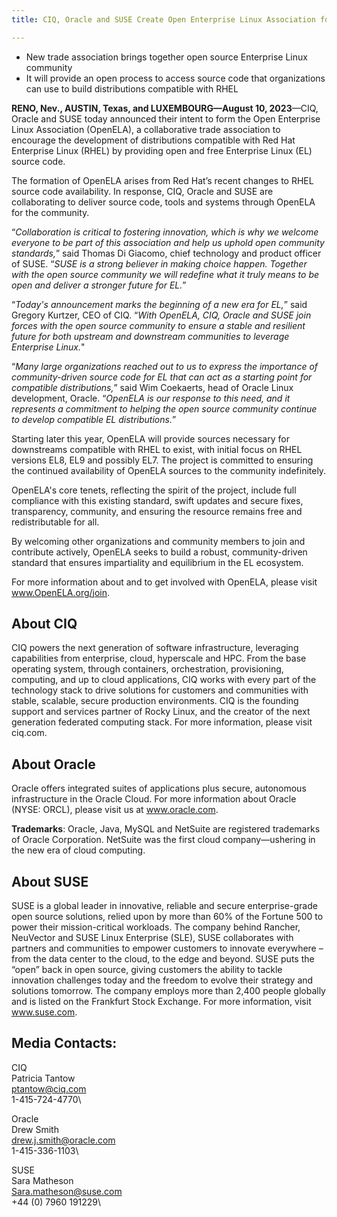 ```yaml
---
title: CIQ, Oracle and SUSE Create Open Enterprise Linux Association for a Collaborative and Open Future

---
```


* New trade association brings together open source Enterprise Linux community 
* It will provide an open process to access source code that organizations can use to build distributions compatible with RHEL

__RENO, Nev., AUSTIN, Texas, and LUXEMBOURG—August 10, 2023__—CIQ, Oracle and SUSE today announced their intent to form the Open Enterprise Linux Association (OpenELA), a collaborative trade association to encourage the development of distributions compatible with Red Hat Enterprise Linux (RHEL) by providing open and free Enterprise Linux (EL) source code.

The formation of OpenELA arises from Red Hat’s recent changes to RHEL source code availability. In response, CIQ, Oracle and SUSE are collaborating to deliver source code, tools and systems through OpenELA for the community.

“_Collaboration is critical to fostering innovation, which is why we welcome everyone to be part of this association and help us uphold open community standards,_” said Thomas Di Giacomo, chief technology and product officer of SUSE. “_SUSE is a strong believer in making choice happen. Together with the open source community we will redefine what it truly means to be open and deliver a stronger future for EL._” 

“_Today's announcement marks the beginning of a new era for EL,_” said Gregory Kurtzer, CEO of CIQ. “_With OpenELA, CIQ, Oracle and SUSE join forces with the open source community to ensure a stable and resilient future for both upstream and downstream communities to leverage Enterprise Linux._"

“_Many large organizations reached out to us to express the importance of community-driven source code for EL that can act as a starting point for compatible distributions,_” said Wim Coekaerts, head of Oracle Linux development, Oracle. “_OpenELA is our response to this need, and it represents a commitment to helping the open source community continue to develop compatible EL distributions._”

Starting later this year, OpenELA will provide sources necessary for downstreams compatible with RHEL to exist, with initial focus on RHEL versions EL8, EL9 and possibly EL7. The project is committed to ensuring the continued availability of OpenELA sources to the community indefinitely.

OpenELA's core tenets, reflecting the spirit of the project, include full compliance with this  existing standard, swift updates and secure fixes, transparency, community, and ensuring the resource remains free and redistributable for all. 

By welcoming other organizations and community members to join and contribute actively, OpenELA seeks to build a robust, community-driven standard that ensures impartiality and equilibrium in the EL ecosystem.

For more information about and to get involved with OpenELA, please visit www.OpenELA.org/join. 


## About CIQ

CIQ powers the next generation of software infrastructure, leveraging capabilities from enterprise, cloud, hyperscale and HPC. From the base operating system, through containers, orchestration, provisioning, computing, and up to cloud applications, CIQ works with every part of the technology stack to drive solutions for customers and communities with stable, scalable, secure production environments. CIQ is the founding support and services partner of Rocky Linux, and the creator of the next generation federated computing stack. For more information, please visit ciq.com.

## About Oracle

Oracle offers integrated suites of applications plus secure, autonomous infrastructure in the Oracle Cloud. For more information about Oracle (NYSE: ORCL), please visit us at www.oracle.com.

__Trademarks__: Oracle, Java, MySQL and NetSuite are registered trademarks of Oracle Corporation. NetSuite was the first cloud company—ushering in the new era of cloud computing. 

## About SUSE

SUSE is a global leader in innovative, reliable and secure enterprise-grade open source solutions, relied upon by more than 60% of the Fortune 500 to power their mission-critical workloads. The company behind Rancher, NeuVector and SUSE Linux Enterprise (SLE), SUSE collaborates with partners and communities to empower customers to innovate everywhere – from the data center to the cloud, to the edge and beyond. SUSE puts the “open” back in open source, giving customers the ability to tackle innovation challenges today and the freedom to evolve their strategy and solutions tomorrow. The company employs more than 2,400 people globally and is listed on the Frankfurt Stock Exchange. For more information, visit www.suse.com.

## Media Contacts:

CIQ\
Patricia Tantow\
ptantow@ciq.com\
1-415-724-4770\

Oracle\
Drew Smith\
drew.j.smith@oracle.com\
1-415-336-1103\

SUSE\
Sara Matheson\
Sara.matheson@suse.com\
+44 (0) 7960 191229\
